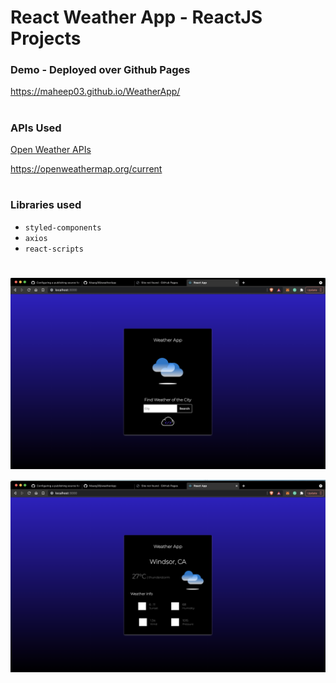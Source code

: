 # React Weather App - ReactJS Projects

### Demo - Deployed over Github Pages

https://maheep03.github.io/WeatherApp/

#

### APIs Used

[Open Weather APIs](https://openweathermap.org/)

https://openweathermap.org/current

#

### Libraries used

- `styled-components`
- `axios`
- `react-scripts`

#
![](page-1.png)

![](Page-2.png)


